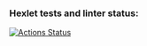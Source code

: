 ### Hexlet tests and linter status:
[![Actions Status](https://github.com/awbondarev/python-project-lvl1/workflows/hexlet-check/badge.svg)](https://github.com/awbondarev/python-project-lvl1/actions)